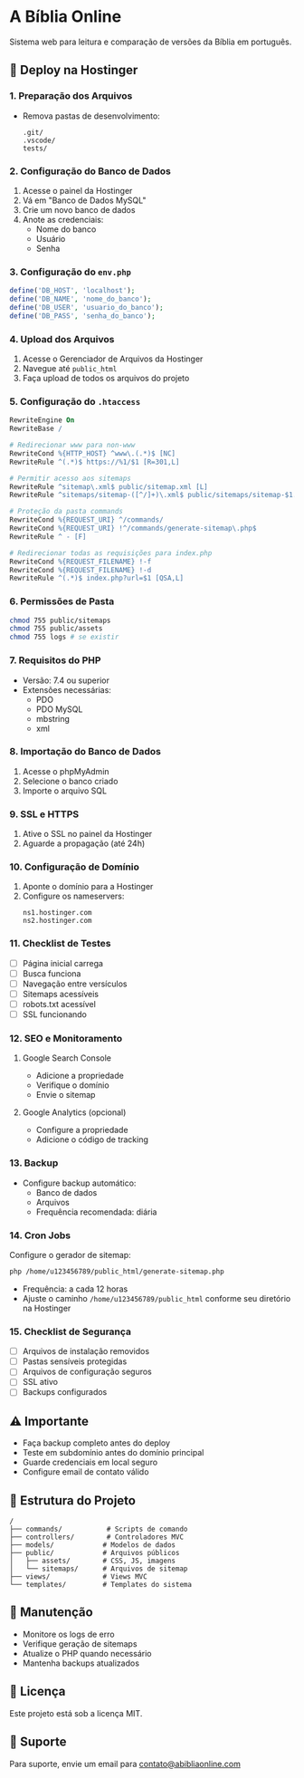 # A Bíblia Online

Sistema web para leitura e comparação de versões da Bíblia em português.

## 🚀 Deploy na Hostinger

### 1. Preparação dos Arquivos

- Remova pastas de desenvolvimento:
  ```
  .git/
  .vscode/
  tests/
  ```

### 2. Configuração do Banco de Dados

1. Acesse o painel da Hostinger
2. Vá em "Banco de Dados MySQL"
3. Crie um novo banco de dados
4. Anote as credenciais:
   - Nome do banco
   - Usuário
   - Senha

### 3. Configuração do `env.php`

```php
define('DB_HOST', 'localhost');
define('DB_NAME', 'nome_do_banco');
define('DB_USER', 'usuario_do_banco');
define('DB_PASS', 'senha_do_banco');
```

### 4. Upload dos Arquivos

1. Acesse o Gerenciador de Arquivos da Hostinger
2. Navegue até `public_html`
3. Faça upload de todos os arquivos do projeto

### 5. Configuração do `.htaccess`

```apache
RewriteEngine On
RewriteBase /

# Redirecionar www para non-www
RewriteCond %{HTTP_HOST} ^www\.(.*)$ [NC]
RewriteRule ^(.*)$ https://%1/$1 [R=301,L]

# Permitir acesso aos sitemaps
RewriteRule ^sitemap\.xml$ public/sitemap.xml [L]
RewriteRule ^sitemaps/sitemap-([^/]+)\.xml$ public/sitemaps/sitemap-$1.xml [L]

# Proteção da pasta commands
RewriteCond %{REQUEST_URI} ^/commands/
RewriteCond %{REQUEST_URI} !^/commands/generate-sitemap\.php$
RewriteRule ^ - [F]

# Redirecionar todas as requisições para index.php
RewriteCond %{REQUEST_FILENAME} !-f
RewriteCond %{REQUEST_FILENAME} !-d
RewriteRule ^(.*)$ index.php?url=$1 [QSA,L]
```

### 6. Permissões de Pasta

```bash
chmod 755 public/sitemaps
chmod 755 public/assets
chmod 755 logs # se existir
```

### 7. Requisitos do PHP

- Versão: 7.4 ou superior
- Extensões necessárias:
  - PDO
  - PDO MySQL
  - mbstring
  - xml

### 8. Importação do Banco de Dados

1. Acesse o phpMyAdmin
2. Selecione o banco criado
3. Importe o arquivo SQL

### 9. SSL e HTTPS

1. Ative o SSL no painel da Hostinger
2. Aguarde a propagação (até 24h)

### 10. Configuração de Domínio

1. Aponte o domínio para a Hostinger
2. Configure os nameservers:
   ```
   ns1.hostinger.com
   ns2.hostinger.com
   ```

### 11. Checklist de Testes

- [ ] Página inicial carrega
- [ ] Busca funciona
- [ ] Navegação entre versículos
- [ ] Sitemaps acessíveis
- [ ] robots.txt acessível
- [ ] SSL funcionando

### 12. SEO e Monitoramento

1. Google Search Console

   - Adicione a propriedade
   - Verifique o domínio
   - Envie o sitemap

2. Google Analytics (opcional)
   - Configure a propriedade
   - Adicione o código de tracking

### 13. Backup

- Configure backup automático:
  - Banco de dados
  - Arquivos
  - Frequência recomendada: diária

### 14. Cron Jobs

Configure o gerador de sitemap:

```bash
php /home/u123456789/public_html/generate-sitemap.php
```

- Frequência: a cada 12 horas
- Ajuste o caminho `/home/u123456789/public_html` conforme seu diretório na Hostinger

### 15. Checklist de Segurança

- [ ] Arquivos de instalação removidos
- [ ] Pastas sensíveis protegidas
- [ ] Arquivos de configuração seguros
- [ ] SSL ativo
- [ ] Backups configurados

## ⚠️ Importante

- Faça backup completo antes do deploy
- Teste em subdomínio antes do domínio principal
- Guarde credenciais em local seguro
- Configure email de contato válido

## 📁 Estrutura do Projeto

```
/
├── commands/           # Scripts de comando
├── controllers/        # Controladores MVC
├── models/            # Modelos de dados
├── public/            # Arquivos públicos
│   ├── assets/        # CSS, JS, imagens
│   └── sitemaps/      # Arquivos de sitemap
├── views/             # Views MVC
└── templates/         # Templates do sistema
```

## 🔧 Manutenção

- Monitore os logs de erro
- Verifique geração de sitemaps
- Atualize o PHP quando necessário
- Mantenha backups atualizados

## 📝 Licença

Este projeto está sob a licença MIT.

## 👥 Suporte

Para suporte, envie um email para contato@abibliaonline.com
